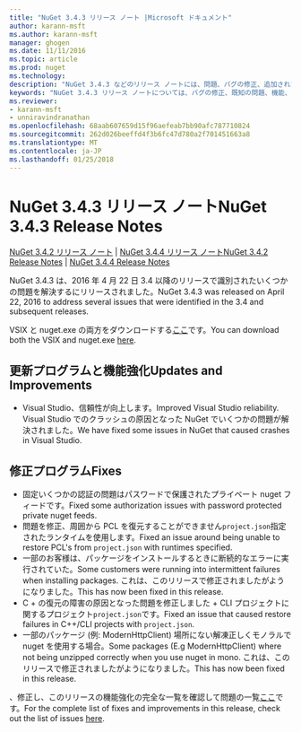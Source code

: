 ```yaml
---
title: "NuGet 3.4.3 リリース ノート |Microsoft ドキュメント"
author: karann-msft
ms.author: karann-msft
manager: ghogen
ms.date: 11/11/2016
ms.topic: article
ms.prod: nuget
ms.technology: 
description: "NuGet 3.4.3 などのリリース ノートには、問題、バグの修正、追加された機能、および Dcr が知られています。"
keywords: "NuGet 3.4.3 リリース ノートについては、バグの修正、既知の問題、機能、Dcr を追加します。"
ms.reviewer:
- karann-msft
- unniravindranathan
ms.openlocfilehash: 68aab607659d15f96aefeab7bb90afc787710824
ms.sourcegitcommit: 262d026beeffd4f3b6fc47d780a2f701451663a8
ms.translationtype: MT
ms.contentlocale: ja-JP
ms.lasthandoff: 01/25/2018
---
```

# <a name="nuget-343-release-notes"></a><span data-ttu-id="78d36-104">NuGet 3.4.3 リリース ノート</span><span class="sxs-lookup"><span data-stu-id="78d36-104">NuGet 3.4.3 Release Notes</span></span>

<span data-ttu-id="78d36-105">[NuGet 3.4.2 リリース ノート](../release-notes/nuget-3.4.2.md) | [NuGet 3.4.4 リリース ノート](../release-notes/nuget-3.4.4.md)</span><span class="sxs-lookup"><span data-stu-id="78d36-105">[NuGet 3.4.2 Release Notes](../release-notes/nuget-3.4.2.md) | [NuGet 3.4.4 Release Notes](../release-notes/nuget-3.4.4.md)</span></span>

<span data-ttu-id="78d36-106">NuGet 3.4.3 は、2016 年 4 月 22 日 3.4 以降のリリースで識別されたいくつかの問題を解決するにリリースされました。</span><span class="sxs-lookup"><span data-stu-id="78d36-106">NuGet 3.4.3 was released on April 22, 2016 to address several issues that were identified in the 3.4 and subsequent releases.</span></span>

<span data-ttu-id="78d36-107">VSIX と nuget.exe の両方をダウンロードする[ここ](https://dist.nuget.org/index.html)です。</span><span class="sxs-lookup"><span data-stu-id="78d36-107">You can download both the VSIX and nuget.exe [here](https://dist.nuget.org/index.html).</span></span>

## <a name="updates-and-improvements"></a><span data-ttu-id="78d36-108">更新プログラムと機能強化</span><span class="sxs-lookup"><span data-stu-id="78d36-108">Updates and Improvements</span></span>

* <span data-ttu-id="78d36-109">Visual Studio、信頼性が向上します。</span><span class="sxs-lookup"><span data-stu-id="78d36-109">Improved Visual Studio reliability.</span></span> <span data-ttu-id="78d36-110">Visual Studio でのクラッシュの原因となった NuGet でいくつかの問題が解決されました。</span><span class="sxs-lookup"><span data-stu-id="78d36-110">We have fixed some issues in NuGet that caused crashes in Visual Studio.</span></span>

## <a name="fixes"></a><span data-ttu-id="78d36-111">修正プログラム</span><span class="sxs-lookup"><span data-stu-id="78d36-111">Fixes</span></span>

* <span data-ttu-id="78d36-112">固定いくつかの認証の問題はパスワードで保護されたプライベート nuget フィードです。</span><span class="sxs-lookup"><span data-stu-id="78d36-112">Fixed some authorization issues with password protected private nuget feeds.</span></span>
* <span data-ttu-id="78d36-113">問題を修正、周囲から PCL を復元することができません`project.json`指定されたランタイムを使用します。</span><span class="sxs-lookup"><span data-stu-id="78d36-113">Fixed an issue around being unable to restore PCL's from `project.json` with runtimes specified.</span></span>
* <span data-ttu-id="78d36-114">一部のお客様は、パッケージをインストールするときに断続的なエラーに実行されていた。</span><span class="sxs-lookup"><span data-stu-id="78d36-114">Some customers were running into intermittent failures when installing packages.</span></span> <span data-ttu-id="78d36-115">これは、このリリースで修正されましたがようになりました。</span><span class="sxs-lookup"><span data-stu-id="78d36-115">This has now been fixed in this release.</span></span>
* <span data-ttu-id="78d36-116">C + の復元の障害の原因となった問題を修正しました + CLI プロジェクトに関するプロジェクト`project.json`です。</span><span class="sxs-lookup"><span data-stu-id="78d36-116">Fixed an issue that caused restore failures in C++/CLI projects with `project.json`.</span></span>
* <span data-ttu-id="78d36-117">一部のパッケージ (例: ModernHttpClient) 場所にない解凍正しくモノラルで nuget を使用する場合。</span><span class="sxs-lookup"><span data-stu-id="78d36-117">Some packages (E.g ModernHttpClient) where not being unzipped correctly when you use nuget in mono.</span></span> <span data-ttu-id="78d36-118">これは、このリリースで修正されましたがようになりました。</span><span class="sxs-lookup"><span data-stu-id="78d36-118">This has now been fixed in this release.</span></span>

<span data-ttu-id="78d36-119">、修正し、このリリースの機能強化の完全な一覧を確認して問題の一覧[ここ](https://github.com/NuGet/Home/issues?q=is%3Aissue+milestone%3A3.4.3+is%3Aclosed)です。</span><span class="sxs-lookup"><span data-stu-id="78d36-119">For the complete list of fixes and improvements in this release, check out the list of issues [here](https://github.com/NuGet/Home/issues?q=is%3Aissue+milestone%3A3.4.3+is%3Aclosed).</span></span>